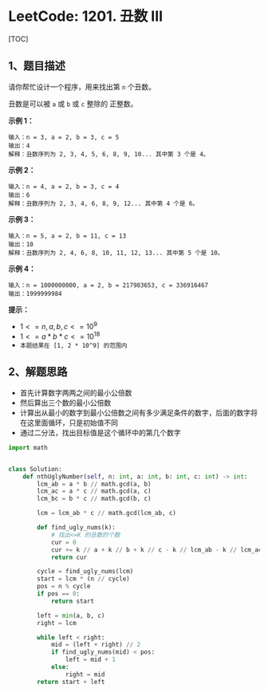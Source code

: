 # LeetCode: 1201. 丑数 III

[TOC]

## 1、题目描述

请你帮忙设计一个程序，用来找出第 `n` 个丑数。

丑数是可以被 `a` 或 `b` 或 `c` 整除的 正整数。

 

**示例 1：**

```
输入：n = 3, a = 2, b = 3, c = 5
输出：4
解释：丑数序列为 2, 3, 4, 5, 6, 8, 9, 10... 其中第 3 个是 4。
```


**示例 2：**

```
输入：n = 4, a = 2, b = 3, c = 4
输出：6
解释：丑数序列为 2, 3, 4, 6, 8, 9, 12... 其中第 4 个是 6。
```


**示例 3：**

```
输入：n = 5, a = 2, b = 11, c = 13
输出：10
解释：丑数序列为 2, 4, 6, 8, 10, 11, 12, 13... 其中第 5 个是 10。
```


**示例 4：**

```
输入：n = 1000000000, a = 2, b = 217983653, c = 336916467
输出：1999999984
```

**提示：**

-   $1 <= n, a, b, c <= 10^9$
-   $1 <= a * b * c <= 10^{18}$
-   `本题结果在 [1, 2 * 10^9] 的范围内`



## 2、解题思路

-   首先计算数字两两之间的最小公倍数
-   然后算出三个数的最小公倍数
-   计算出从最小的数字到最小公倍数之间有多少满足条件的数字，后面的数字将在这里面循环，只是初始值不同
-   通过二分法，找出目标值是这个循环中的第几个数字



```python
import math


class Solution:
    def nthUglyNumber(self, n: int, a: int, b: int, c: int) -> int:
        lcm_ab = a * b // math.gcd(a, b)
        lcm_ac = a * c // math.gcd(a, c)
        lcm_bc = b * c // math.gcd(b, c)

        lcm = lcm_ab * c // math.gcd(lcm_ab, c)

        def find_ugly_nums(k):
            # 找出<=K 的丑数的个数
            cur = 0
            cur += k // a + k // b + k // c - k // lcm_ab - k // lcm_ac - k // lcm_bc + k // lcm
            return cur

        cycle = find_ugly_nums(lcm)
        start = lcm * (n // cycle)
        pos = n % cycle
        if pos == 0:
            return start

        left = min(a, b, c)
        right = lcm

        while left < right:
            mid = (left + right) // 2
            if find_ugly_nums(mid) < pos:
                left = mid + 1
            else:
                right = mid
        return start + left
```

